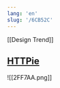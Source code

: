 ```yaml
---
lang: 'en'
slug: '/6CB52C'
---
```


[[Design Trend]]

## [HTTPie](https://httpie.io/download)

![[2FF7AA.png]]
